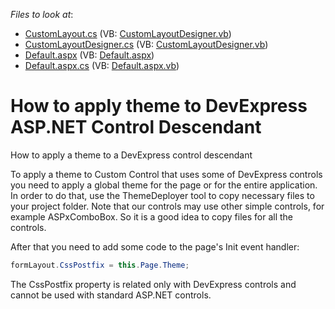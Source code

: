 <!-- default file list -->
*Files to look at*:

* [CustomLayout.cs](./CS/ThemingDescendant/App_Code/CustomLayout.cs) (VB: [CustomLayoutDesigner.vb](./VB/ThemingDescendant/App_Code/CustomLayoutDesigner.vb))
* [CustomLayoutDesigner.cs](./CS/ThemingDescendant/App_Code/CustomLayoutDesigner.cs) (VB: [CustomLayoutDesigner.vb](./VB/ThemingDescendant/App_Code/CustomLayoutDesigner.vb))
* [Default.aspx](./CS/ThemingDescendant/Default.aspx) (VB: [Default.aspx](./VB/ThemingDescendant/Default.aspx))
* [Default.aspx.cs](./CS/ThemingDescendant/Default.aspx.cs) (VB: [Default.aspx.vb](./VB/ThemingDescendant/Default.aspx.vb))
<!-- default file list end -->
# How to apply theme to DevExpress ASP.NET Control Descendant


<p>How to apply a theme to a DevExpress control descendant</p><p>To apply a theme to Custom Control that uses some of DevExpress controls you need to apply a global theme for the page or for the entire application. In order to do that, use the ThemeDeployer tool to copy necessary files to your project folder. Note that our controls may use other simple controls, for example ASPxComboBox. So it is a good idea to copy files for all the controls.</p><p>After that you need to add some code to the page's Init event handler:</p>

```cs
formLayout.CssPostfix = this.Page.Theme;

```

<p>The CssPostfix property is related only with DevExpress controls and cannot be used with standard ASP.NET controls.</p>

<br/>


